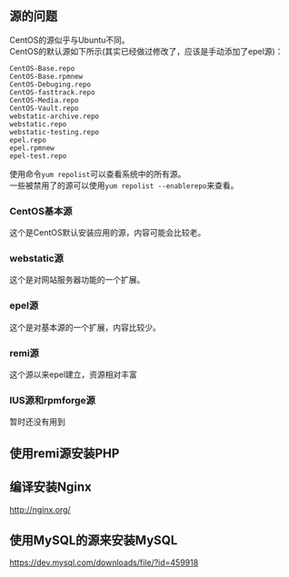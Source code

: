 ## 源的问题
CentOS的源似乎与Ubuntu不同。  
CentOS的默认源如下所示(其实已经做过修改了，应该是手动添加了epel源)：  
```
CentOS-Base.repo
CentOS-Base.rpmnew
CentOS-Debuging.repo
CentOS-fasttrack.repo
CentOS-Media.repo
CentOS-Vault.repo
webstatic-archive.repo
webstatic.repo
webstatic-testing.repo
epel.repo
epel.rpmnew
epel-test.repo
```
使用命令`yum repolist`可以查看系统中的所有源。  
一些被禁用了的源可以使用`yum repolist --enablerepo`来查看。  
### CentOS基本源
这个是CentOS默认安装应用的源，内容可能会比较老。  
### webstatic源
这个是对网站服务器功能的一个扩展。  
### epel源
这个是对基本源的一个扩展，内容比较少。  
### remi源
这个源以来epel建立，资源相对丰富
### IUS源和rpmforge源
暂时还没有用到
## 使用remi源安装PHP
## 编译安装Nginx
http://nginx.org/
## 使用MySQL的源来安装MySQL
https://dev.mysql.com/downloads/file/?id=459918

